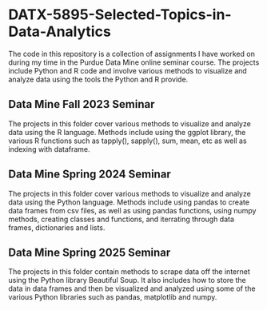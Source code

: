 # DATX-5895-Selected-Topics-in-Data-Analytics
The code in this repository is a collection of assignments I have worked on during my time in the Purdue Data Mine online seminar course. The projects include Python and R code and involve various methods to visualize and analyze data using the tools the Python and R provide. 

## Data Mine Fall 2023 Seminar 
The projects in this folder cover various methods to visualize and analyze data using the R language. Methods include using the ggplot library, the various R functions such as tapply(), sapply(), sum, mean, etc as well as indexing with dataframe. 

## Data Mine Spring 2024 Seminar
The projects in this folder cover various methods to visualize and analyze data using the Python language. Methods include using pandas to create data frames from csv files, as well as using pandas functions, using numpy methods, creating classes and functions, and iterrating through data frames, dictionaries and lists.

## Data Mine Spring 2025 Seminar
The projects in this folder contain methods to scrape data off the internet using the Python library Beautiful Soup. It also includes how to store the data in data frames and then be visualized and analyzed using some of the various Python libraries such as pandas, matplotlib and numpy. 
 